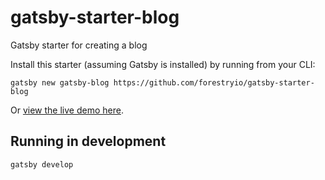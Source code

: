 # gatsby-starter-blog
Gatsby starter for creating a blog

Install this starter (assuming Gatsby is installed) by running from your CLI:

`gatsby new gatsby-blog https://github.com/forestryio/gatsby-starter-blog`

Or [view the live demo here](https://gatsby-starter-blog-demo.netlify.com/).

## Running in development
`gatsby develop`
